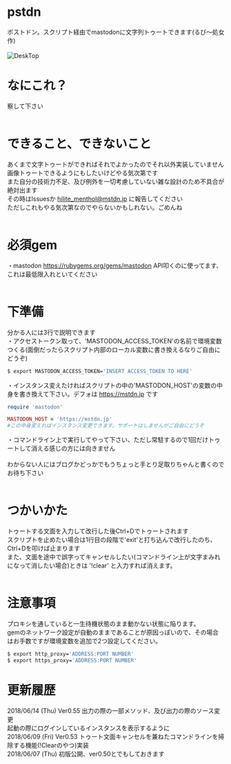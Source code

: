 # pstdn<br>
ポストドン。スクリプト経由でmastodonに文字列トゥートできます(るび〜処女作)<br>
<br>
![DeskTop](https://media.mstdn.jp/images/media_attachments/files/005/756/219/original/fa43db9d71229f25.png)

# なにこれ？<br>
察して下さい<br>
<br>
# できること、できないこと<br>
あくまで文字トゥートができればそれでよかったのでそれ以外実装していません<br>
画像トゥートできるようにもしたいけどやる気次第です<br>
また自分の技術力不足、及び例外を一切考慮していない雑な設計のため不具合が絶対出ます<br>
その時はIssuesか hilite_menthol@mstdn.jp に報告してください<br>
ただしこれもやる気次第なのでやらないかもしれない。ごめんね<br>
<br>
# 必須gem<br>
・mastodon https://rubygems.org/gems/mastodon API叩くのに使ってます、これは最低限入れといてください<br>
<br>
# 下準備<br>
分かる人には3行で説明できます<br>
・アクセストークン取って、'MASTODON_ACCESS_TOKEN'の名前で環境変数つくる(面倒だったらスクリプト内部のローカル変数に書き換えるなりご自由にどうぞ)<br>
```Bash
$ export MASTODON_ACCESS_TOKEN='INSERT ACCESS_TOKEN TO HERE'
```
・インスタンス変えたければスクリプトの中の'MASTODON_HOST'の変数の中身を書き換えて下さい。デフォは https://mstdn.jp です<br>
```ruby
require 'mastodon'

MASTODON_HOST = 'https://mstdn.jp'
#この中身変えればインスタンス変更できます。サポートはしませんがご自由にどうぞ
```

・コマンドライン上で実行してやって下さい、ただし常駐するので1回だけトゥートして消える感じの方には向きません<br>
<br>
わからない人にはブログかどっかでもうちょっと手とり足取りちゃんと書くのでお待ち下さい<br>
<br>
# つかいかた<br>
トゥートする文面を入力して改行した後Ctrl+Dでトゥートされます<br>
スクリプトを止めたい場合は1行目の段階で'exit'と打ち込んで改行したのち、Ctrl+Dを叩けば止まります<br>
また、文面を途中で誤字ってキャンセルしたい(コマンドライン上が文字まみれになって消したい場合)ときは '!clear' と入力すれば消えます。<br>
<br>

# 注意事項
プロキシを通していると一生待機状態のまま動かない状態に陥ります。<br>
gemのネットワーク設定が自動のままであることが原因っぽいので、その場合はお手数ですが環境変数を追加で2つ設定してください。

```Bash
$ export http_proxy='ADDRESS:PORT NUMBER'
$ export https_proxy='ADDRESS:PORT NUMBER'
```

# 更新履歴<br>
2018/06/14 (Thu) Ver0.55 出力の際の一部メソッド、及び出力の際のソース変更<br>
起動の際にログインしているインスタンスを表示するように<br>
2018/06/09 (Fri) Ver0.53 トゥート文面キャンセルを兼ねたコマンドラインを掃除する機能(!Clearのやつ)実装<br>
2018/06/07 (Thu) 初版公開、ver0.50とでもしておきます

